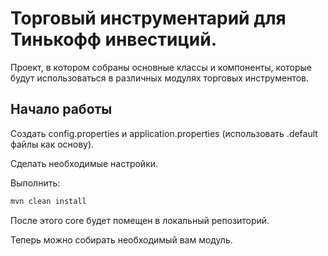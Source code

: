 # Торговый инструментарий для Тинькофф инвестиций.

Проект, в котором собраны основные классы и компоненты, которые будут использоваться в различных модулях торговых инструментов.

## Начало работы

Создать config.properties и application.properties (использовать .default файлы как основу).

Сделать необходимые настройки.

Выполнить:
```bash
mvn clean install
```
После этого core будет помещен в локальный репозиторий.

Теперь можно собирать необходимый вам модуль.